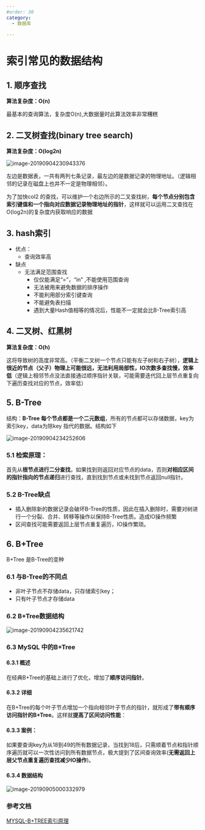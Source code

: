 ```yaml
---
#order: 30
category:
  - 数据库

---
```


# 索引常见的数据结构

## 1. 顺序查找

**算法复杂度：O(n)**

最基本的查询算法，复杂度O(n),大数据量时此算法效率非常糟糕

## 2. 二叉树查找(binary tree search) 

**算法复杂度：O(log2n)**

![image-20190904230943376](https://zszblog.oss-cn-beijing.aliyuncs.com/zszblog/blogimage-master/img/image-20190904230943376.png)

左边是数据表，一共有两列七条记录，最左边的是数据记录的物理地址。（逻辑相邻的记录在磁盘上也并不一定是物理相邻）。

为了加快col2 的查找，可以维护一个右边所示的二叉查找树，**每个节点分别包含索引键值和一个指向对应数据记录物理地址的指针**，这样就可以运用二叉查找在O(log2n)的复杂度内获取响应的数据

## 3. hash索引

- 优点：
  - 查询效率高
- 缺点
  - 无法满足范围查找
    - 仅仅能满足“=”，“in” ,不能使用范围查询
    - 无法被用来避免数据的排序操作
    - 不能利用部分索引键查询
    - 不能避免表扫描
    - 遇到大量Hash值相等的情况后，性能不一定就会比B-Tree索引高

## 4. 二叉树、红黑树

**算法复杂度：O(h)**

这将导致树的高度非常高。（平衡二叉树一个节点只能有左子树和右子树），**逻辑上很近的节点（父子）物理上可能很远，无法利用局部性，IO次数多查找慢，效率低**（逻辑上相邻节点没法直接通过顺序指针关联，可能需要迭代回上层节点重复向下遍历查找对应的节点，效率低）

## 5. B-Tree

结构：**B-Tree 每个节点都是一个二元数组**，所有的节点都可以存储数据，key为索引key，data为除key 指代的数据。结构如下

![image-20190904234252606](https://zszblog.oss-cn-beijing.aliyuncs.com/zszblog/blogimage-master/img/image-20190904234252606.png)

### 5.1 检索原理：

首先从**根节点进行二分查找**，如果找到则返回对应节点的data，否则**对相应区间的指针指向的节点递归**进行查找，直到找到节点或未找到节点返回null指针。

### 5.2 B-Tree缺点

- 插入删除新的数据记录会破坏B-Tree的性质，因此在插入删除时，需要对树进行一个分裂、合并、转移等操作以保持B-Tree性质。造成IO操作频繁
- 区间查找可能需要返回上层节点重复遍历，IO操作繁琐。

## 6. B+Tree

B+Tree 是B-Tree的变种

### 6.1 与B-Tree的不同点

- 非叶子节点不存储data，只存储索引key；
- 只有叶子节点才存储data

### 6.2 B+Tree数据结构

![image-20190904235621742](https://zszblog.oss-cn-beijing.aliyuncs.com/zszblog/blogimage-master/img/image-20190904235621742.png)



### 6.3 MySQL 中的B+Tree

#### 6.3.1 概述

在经典B+Tree的基础上进行了优化，增加了**顺序访问指针**。

#### 6.3.2 详细

在B+Tree的每个叶子节点增加一个指向相邻叶子节点的指针，就形成了**带有顺序访问指针的B+Tree**。这样就**提高了区间访问性能**：

#### 6.3.3 案例：

如果要查询key为从18到49的所有数据记录，当找到18后，只需顺着节点和指针顺序遍历就可以一次性访问到所有数据节点，极大提到了区间查询效率(**无需返回上层父节点重复遍历查找减少IO操作**)。

#### 6.3.4 数据结构

![image-20190905000332979](https://zszblog.oss-cn-beijing.aliyuncs.com/zszblog/blogimage-master/img/image-20190905000332979.png)

### 参考文档

[MYSQL-B+TREE索引原理](https://www.jianshu.com/p/486a514b0ded)

